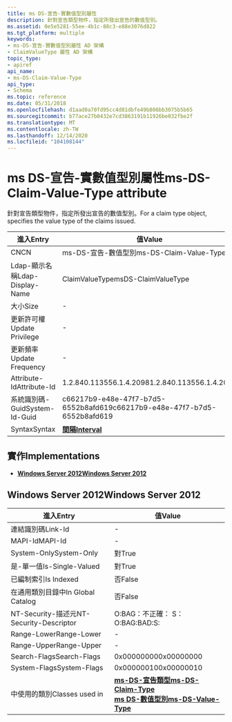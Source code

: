 ```yaml
---
title: ms DS-宣告-實數值型別屬性
description: 針對宣告類型物件，指定所發出宣告的數值型別。
ms.assetid: 0e5e5281-55ee-4b1c-88c3-e88e3076d822
ms.tgt_platform: multiple
keywords:
- ms-DS-宣告-實數值型別屬性 AD 架構
- ClaimValueType 屬性 AD 架構
topic_type:
- apiref
api_name:
- ms-DS-Claim-Value-Type
api_type:
- Schema
ms.topic: reference
ms.date: 05/31/2018
ms.openlocfilehash: d1aad0a70fd95cc4d81dbfe49b806bb3075b5b65
ms.sourcegitcommit: b77ace27b0432e7cd3863191b11926be032fbe2f
ms.translationtype: MT
ms.contentlocale: zh-TW
ms.lasthandoff: 12/14/2020
ms.locfileid: "104108144"
---
```

# <a name="ms-ds-claim-value-type-attribute"></a><span data-ttu-id="60363-105">ms DS-宣告-實數值型別屬性</span><span class="sxs-lookup"><span data-stu-id="60363-105">ms-DS-Claim-Value-Type attribute</span></span>

<span data-ttu-id="60363-106">針對宣告類型物件，指定所發出宣告的數值型別。</span><span class="sxs-lookup"><span data-stu-id="60363-106">For a claim type object, specifies the value type of the claims issued.</span></span>



| <span data-ttu-id="60363-107">進入</span><span class="sxs-lookup"><span data-stu-id="60363-107">Entry</span></span> | <span data-ttu-id="60363-108">值</span><span class="sxs-lookup"><span data-stu-id="60363-108">Value</span></span> |
|-------------------|--------------------------------------|
| <span data-ttu-id="60363-109">CN</span><span class="sxs-lookup"><span data-stu-id="60363-109">CN</span></span>                | <span data-ttu-id="60363-110">ms-DS-宣告-數值型別</span><span class="sxs-lookup"><span data-stu-id="60363-110">ms-DS-Claim-Value-Type</span></span>               |
| <span data-ttu-id="60363-111">Ldap-顯示名稱</span><span class="sxs-lookup"><span data-stu-id="60363-111">Ldap-Display-Name</span></span> | <span data-ttu-id="60363-112">ClaimValueType</span><span class="sxs-lookup"><span data-stu-id="60363-112">msDS-ClaimValueType</span></span>                  |
| <span data-ttu-id="60363-113">大小</span><span class="sxs-lookup"><span data-stu-id="60363-113">Size</span></span>              | \-                                   |
| <span data-ttu-id="60363-114">更新許可權</span><span class="sxs-lookup"><span data-stu-id="60363-114">Update Privilege</span></span>  | \-                                   |
| <span data-ttu-id="60363-115">更新頻率</span><span class="sxs-lookup"><span data-stu-id="60363-115">Update Frequency</span></span>  | \-                                   |
| <span data-ttu-id="60363-116">Attribute-Id</span><span class="sxs-lookup"><span data-stu-id="60363-116">Attribute-Id</span></span>      | <span data-ttu-id="60363-117">1.2.840.113556.1.4.2098</span><span class="sxs-lookup"><span data-stu-id="60363-117">1.2.840.113556.1.4.2098</span></span>              |
| <span data-ttu-id="60363-118">系統識別碼-Guid</span><span class="sxs-lookup"><span data-stu-id="60363-118">System-Id-Guid</span></span>    | <span data-ttu-id="60363-119">c66217b9-e48e-47f7-b7d5-6552b8afd619</span><span class="sxs-lookup"><span data-stu-id="60363-119">c66217b9-e48e-47f7-b7d5-6552b8afd619</span></span> |
| <span data-ttu-id="60363-120">Syntax</span><span class="sxs-lookup"><span data-stu-id="60363-120">Syntax</span></span>            | [<span data-ttu-id="60363-121">**間隔**</span><span class="sxs-lookup"><span data-stu-id="60363-121">**Interval**</span></span>](s-interval.md)       |



## <a name="implementations"></a><span data-ttu-id="60363-122">實作</span><span class="sxs-lookup"><span data-stu-id="60363-122">Implementations</span></span>

-   [<span data-ttu-id="60363-123">**Windows Server 2012**</span><span class="sxs-lookup"><span data-stu-id="60363-123">**Windows Server 2012**</span></span>](#windows-server-2012)

## <a name="windows-server-2012"></a><span data-ttu-id="60363-124">Windows Server 2012</span><span class="sxs-lookup"><span data-stu-id="60363-124">Windows Server 2012</span></span>



| <span data-ttu-id="60363-125">進入</span><span class="sxs-lookup"><span data-stu-id="60363-125">Entry</span></span> | <span data-ttu-id="60363-126">值</span><span class="sxs-lookup"><span data-stu-id="60363-126">Value</span></span> |
|------------------------|-----------------------------------------------------------------------------------------------------------------|
| <span data-ttu-id="60363-127">連結識別碼</span><span class="sxs-lookup"><span data-stu-id="60363-127">Link-Id</span></span>                | \-                                                                                                              |
| <span data-ttu-id="60363-128">MAPI-Id</span><span class="sxs-lookup"><span data-stu-id="60363-128">MAPI-Id</span></span>                | \-                                                                                                              |
| <span data-ttu-id="60363-129">System-Only</span><span class="sxs-lookup"><span data-stu-id="60363-129">System-Only</span></span>            | <span data-ttu-id="60363-130">對</span><span class="sxs-lookup"><span data-stu-id="60363-130">True</span></span>                                                                                                            |
| <span data-ttu-id="60363-131">是-單一值</span><span class="sxs-lookup"><span data-stu-id="60363-131">Is-Single-Valued</span></span>       | <span data-ttu-id="60363-132">對</span><span class="sxs-lookup"><span data-stu-id="60363-132">True</span></span>                                                                                                            |
| <span data-ttu-id="60363-133">已編制索引</span><span class="sxs-lookup"><span data-stu-id="60363-133">Is Indexed</span></span>             | <span data-ttu-id="60363-134">否</span><span class="sxs-lookup"><span data-stu-id="60363-134">False</span></span>                                                                                                           |
| <span data-ttu-id="60363-135">在通用類別目錄中</span><span class="sxs-lookup"><span data-stu-id="60363-135">In Global Catalog</span></span>      | <span data-ttu-id="60363-136">否</span><span class="sxs-lookup"><span data-stu-id="60363-136">False</span></span>                                                                                                           |
| <span data-ttu-id="60363-137">NT-Security-描述元</span><span class="sxs-lookup"><span data-stu-id="60363-137">NT-Security-Descriptor</span></span> | <span data-ttu-id="60363-138">O:BAG：不正確： S：</span><span class="sxs-lookup"><span data-stu-id="60363-138">O:BAG:BAD:S:</span></span>                                                                                                    |
| <span data-ttu-id="60363-139">Range-Lower</span><span class="sxs-lookup"><span data-stu-id="60363-139">Range-Lower</span></span>            | \-                                                                                                              |
| <span data-ttu-id="60363-140">Range-Upper</span><span class="sxs-lookup"><span data-stu-id="60363-140">Range-Upper</span></span>            | \-                                                                                                              |
| <span data-ttu-id="60363-141">Search-Flags</span><span class="sxs-lookup"><span data-stu-id="60363-141">Search-Flags</span></span>           | <span data-ttu-id="60363-142">0x00000000</span><span class="sxs-lookup"><span data-stu-id="60363-142">0x00000000</span></span>                                                                                                      |
| <span data-ttu-id="60363-143">System-Flags</span><span class="sxs-lookup"><span data-stu-id="60363-143">System-Flags</span></span>           | <span data-ttu-id="60363-144">0x00000010</span><span class="sxs-lookup"><span data-stu-id="60363-144">0x00000010</span></span>                                                                                                      |
| <span data-ttu-id="60363-145">中使用的類別</span><span class="sxs-lookup"><span data-stu-id="60363-145">Classes used in</span></span>        | [<span data-ttu-id="60363-146">**ms-DS-宣告類型**</span><span class="sxs-lookup"><span data-stu-id="60363-146">**ms-DS-Claim-Type**</span></span>](c-msds-claimtype.md)<br/> [<span data-ttu-id="60363-147">**ms DS-數值型別**</span><span class="sxs-lookup"><span data-stu-id="60363-147">**ms-DS-Value-Type**</span></span>](c-msds-valuetype.md)<br/> |



 

 





